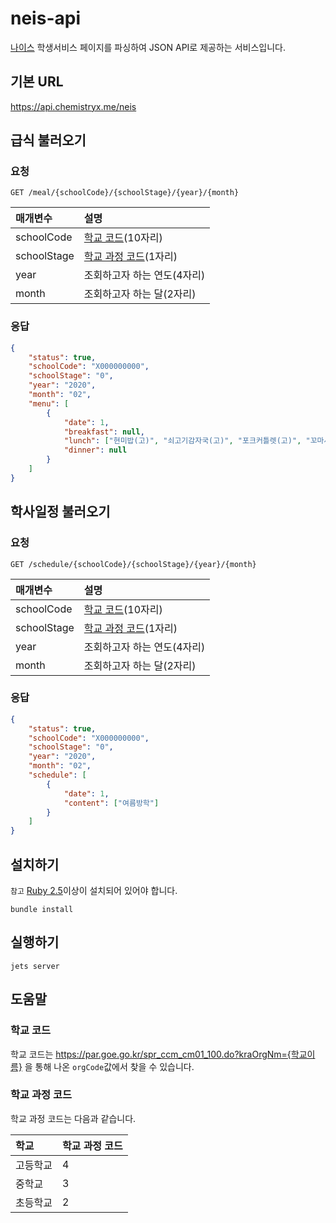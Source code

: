 # neis-api

[나이스](https://www.neis.go.kr/) 학생서비스 페이지를 파싱하여 JSON API로 제공하는 서비스입니다.

## 기본 URL

https://api.chemistryx.me/neis

## 급식 불러오기

### 요청

`GET /meal/{schoolCode}/{schoolStage}/{year}/{month}`

| 매개변수    | 설명                                     |
| :---------- | :--------------------------------------- |
| schoolCode  | [학교 코드](#학교-코드)(10자리)          |
| schoolStage | [학교 과정 코드](#학교-과정-코드)(1자리) |
| year        | 조회하고자 하는 연도(4자리)              |
| month       | 조회하고자 하는 달(2자리)                |

### 응답

```json
{
    "status": true,
    "schoolCode": "X000000000",
    "schoolStage": "0",
    "year": "2020",
    "month": "02",
    "menu": [
        {
            "date": 1,
            "breakfast": null,
            "lunch": ["현미밥(고)", "쇠고기감자국(고)", "포크커틀렛(고)", "꼬마새송이버섯볶음", "야채쫄면무침(고)", "배추김치(고)", "된장소스(고)", "키위"],
            "dinner": null
        }
    ]
}
```

## 학사일정 불러오기

### 요청

`GET /schedule/{schoolCode}/{schoolStage}/{year}/{month}`

| 매개변수    | 설명                                     |
| :---------- | :--------------------------------------- |
| schoolCode  | [학교 코드](#학교-코드)(10자리)          |
| schoolStage | [학교 과정 코드](#학교-과정-코드)(1자리) |
| year        | 조회하고자 하는 연도(4자리)              |
| month       | 조회하고자 하는 달(2자리)                |

### 응답

```json
{
    "status": true,
    "schoolCode": "X000000000",
    "schoolStage": "0",
    "year": "2020",
    "month": "02",
    "schedule": [
        {
            "date": 1,
            "content": ["여름방학"]
        }
    ]
}
```

## 설치하기

`참고` [Ruby 2.5](https://www.ruby-lang.org)이상이 설치되어 있어야 합니다.

```
bundle install
```

## 실행하기

```
jets server
```

## 도움말

### 학교 코드

학교 코드는 https://par.goe.go.kr/spr_ccm_cm01_100.do?kraOrgNm={학교이름} 을 통해 나온 `orgCode`값에서 찾을 수 있습니다.

### 학교 과정 코드

학교 과정 코드는 다음과 같습니다.

| 학교     | 학교 과정 코드 |
| :------- | :------------- |
| 고등학교 | 4              |
| 중학교   | 3              |
| 초등학교 | 2              |
